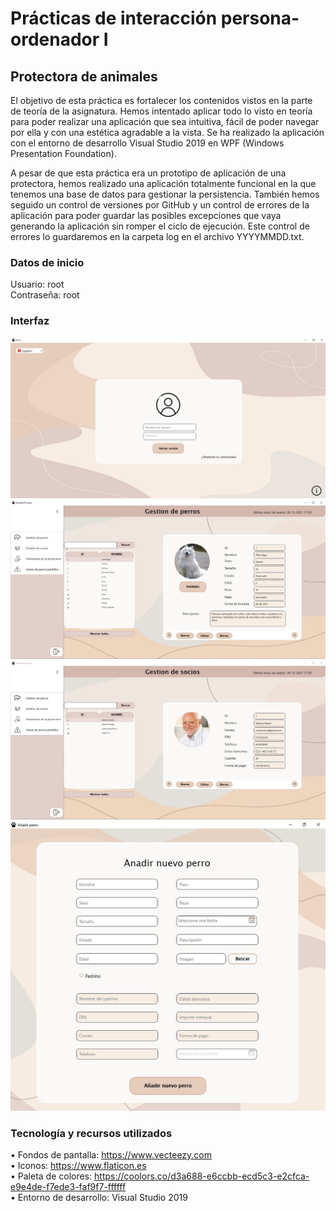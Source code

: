 # Prácticas de interacción persona-ordenador I
## Protectora de animales

El objetivo de esta práctica es fortalecer los contenidos vistos en la parte de teoría de la asignatura. Hemos intentado aplicar todo lo visto en teoría para poder realizar una aplicación que sea intuitiva, fácil de poder navegar por ella y con una estética agradable a la vista. Se ha realizado la aplicación con el entorno de desarrollo Visual Studio 2019 en WPF (Windows Presentation Foundation).

A pesar de que esta práctica era un prototipo de aplicación de una protectora, hemos realizado una aplicación totalmente funcional en la que tenemos una base de datos para gestionar la persistencia. También hemos seguido un control de versiones por GitHub y un control de errores de la aplicación para poder guardar las posibles excepciones que vaya generando la aplicación sin romper el ciclo de ejecución. Este control de errores lo guardaremos en la carpeta log en el archivo YYYYMMDD.txt.

### Datos de inicio
Usuario: root <br>
Contraseña: root

### Interfaz
![alt text for screen readers](https://github.com/juanjosggarcia/Protectora/blob/Interfaura/imagenesReadMe/Login.jpeg "Text to show on mouseover")
![alt text for screen readers](https://github.com/juanjosggarcia/Protectora/blob/Interfaura/imagenesReadMe/VentanaPrincipal.jpeg "Text to show on mouseover")
![alt text for screen readers](https://github.com/juanjosggarcia/Protectora/blob/Interfaura/imagenesReadMe/VentanaSocio.jpeg "Text to show on mouseover")
![alt text for screen readers](https://github.com/juanjosggarcia/Protectora/blob/Interfaura/imagenesReadMe/Form.jpeg "Text to show on mouseover")

### Tecnología y recursos utilizados
• Fondos de pantalla: https://www.vecteezy.com <br>
• Iconos: https://www.flaticon.es <br>
• Paleta de colores: https://coolors.co/d3a688-e6ccbb-ecd5c3-e2cfca-e9e4de-f7ede3-faf9f7-ffffff <br>
• Entorno de desarrollo: Visual Studio 2019
